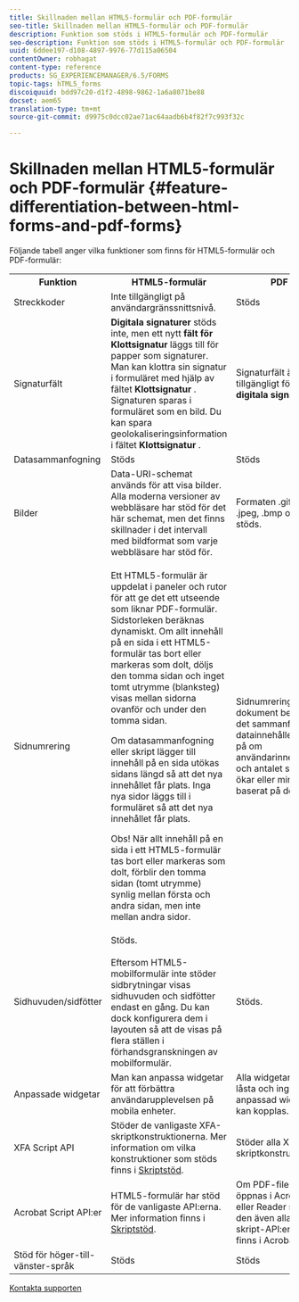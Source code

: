 ```yaml
---
title: Skillnaden mellan HTML5-formulär och PDF-formulär
seo-title: Skillnaden mellan HTML5-formulär och PDF-formulär
description: Funktion som stöds i HTML5-formulär och PDF-formulär
seo-description: Funktion som stöds i HTML5-formulär och PDF-formulär
uuid: 6ddee197-d108-4897-9976-77d115a06504
contentOwner: robhagat
content-type: reference
products: SG_EXPERIENCEMANAGER/6.5/FORMS
topic-tags: hTML5_forms
discoiquuid: bdd97c20-d1f2-4898-9862-1a6a8071be88
docset: aem65
translation-type: tm+mt
source-git-commit: d9975c0dcc02ae71ac64aadb6b4f82f7c993f32c

---
```



# Skillnaden mellan HTML5-formulär och PDF-formulär {#feature-differentiation-between-html-forms-and-pdf-forms}

Följande tabell anger vilka funktioner som finns för HTML5-formulär och PDF-formulär:

<table>
 <tbody>
  <tr>
   <th>Funktion</th>
   <th>HTML5-formulär</th>
   <th>PDF</th>
  </tr>
  <tr>
   <td>Streckkoder<br /> </td>
   <td>Inte tillgängligt på användargränssnittsnivå. </td>
   <td>Stöds</td>
  </tr>
  <tr>
   <td>Signaturfält<br /> </td>
   <td><strong>Digitala signaturer</strong> stöds inte, men ett nytt <strong>fält för Klottsignatur</strong> läggs till för papper som signaturer. Man kan klottra sin signatur i formuläret med hjälp av fältet <strong>Klottsignatur</strong> . Signaturen sparas i formuläret som en bild. Du kan spara geolokaliseringsinformation i fältet <strong>Klottsignatur</strong> .</td>
   <td>Signaturfält är tillgängligt för <strong>digitala signaturer</strong>.</td>
  </tr>
  <tr>
   <td>Datasammanfogning</td>
   <td>Stöds</td>
   <td>Stöds</td>
  </tr>
  <tr>
   <td>Bilder</td>
   <td>Data-URI-schemat används för att visa bilder. Alla moderna versioner av webbläsare har stöd för det här schemat, men det finns skillnader i det intervall med bildformat som varje webbläsare har stöd för.<br /> </td>
   <td>Formaten .gif, .png, .jpeg, .bmp och .tiff stöds.</td>
  </tr>
  <tr>
   <td>Sidnumrering<br /> </td>
   <td><p>Ett HTML5-formulär är uppdelat i paneler och rutor för att ge det ett utseende som liknar PDF-formulär. Sidstorleken beräknas dynamiskt. Om allt innehåll på en sida i ett HTML5-formulär tas bort eller markeras som dolt, döljs den tomma sidan och inget tomt utrymme (blanksteg) visas mellan sidorna ovanför och under den tomma sidan.</p> <p>Om datasammanfogning eller skript lägger till innehåll på en sida utökas sidans längd så att det nya innehållet får plats. Inga nya sidor läggs till i formuläret så att det nya innehållet får plats. </p> <p><strong></strong> Obs! När allt innehåll på en sida i ett HTML5-formulär tas bort eller markeras som dolt, förblir den tomma sidan (tomt utrymme) synlig mellan första och andra sidan, men inte mellan andra sidor.</p> </td>
   <td>Sidnumrering i PDF-dokument beror på det sammanfogade datainnehållet eller på om användarinnehållet och antalet sidor ökar eller minskar baserat på det.</td>
  </tr>
  <tr>
   <td>Sidhuvuden/sidfötter </td>
   <td>Stöds. <br /> <br /> Eftersom HTML5-mobilformulär inte stöder sidbrytningar visas sidhuvuden och sidfötter endast en gång. Du kan dock konfigurera dem i layouten så att de visas på flera ställen i förhandsgranskningen av mobilformulär.<br /> </td>
   <td>Stöds.</td>
  </tr>
  <tr>
   <td>Anpassade widgetar</td>
   <td>Man kan anpassa widgetar för att förbättra användarupplevelsen på mobila enheter.<br /> </td>
   <td>Alla widgetar är låsta och ingen anpassad widget kan kopplas.<br /> </td>
  </tr>
  <tr>
   <td>XFA Script API</td>
   <td>Stöder de vanligaste XFA-skriptkonstruktionerna. Mer information om vilka konstruktioner som stöds finns i <a href="/help/forms/using/scripting-support.md">Skriptstöd</a>.</td>
   <td>Stöder alla XFA-skriptkonstruktioner.</td>
  </tr>
  <tr>
   <td>Acrobat Script API:er </td>
   <td>HTML5-formulär har stöd för de vanligaste API:erna. Mer information finns i <a href="/help/forms/using/scripting-support.md">Skriptstöd</a>.</td>
   <td>Om PDF-filen öppnas i Acrobat eller Reader stöder den även alla skript-API:er som finns i Acrobat.</td>
  </tr>
  <tr>
   <td>Stöd för höger-till-vänster-språk </td>
   <td>Stöds</td>
   <td>Stöds</td>
  </tr>
 </tbody>
</table>

<!--Follow the best practices to enable a form template for HTML5 renditions and ensure that the behavior and appearance of HTML5 forms and XFA-based PDF is consistent. For detailed list of best practices, see [Best practices to design an HTML5 form.](/help/forms/using/best-practices-design-html5-forms.md)-->

[Kontakta supporten](https://www.adobe.com/account/sign-in.supportportal.html)
